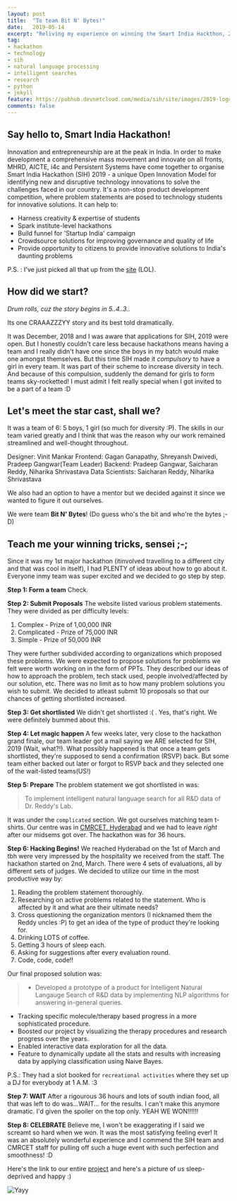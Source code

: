 ```yaml
---
layout: post
title:  "To team Bit N' Bytes!"
date:   2019-05-14
excerpt: "Reliving my experience on winning the Smart India Hackthon, 2019"
tag:
- hackathon 
- technology
- sih
- natural language processing
- intelligent searches
- research
- python
- jekyll
feature: https://pubhub.devnetcloud.com/media/sih/site/images/2019-logo/drawable-xxxhdpi/logo.png
comments: false
---
```


## Say hello to, Smart India Hackathon!

Innovation and entrepreneurship are at the peak in India. In order to make development a comprehensive mass movement and innovate on all fronts, MHRD, AICTE, i4c and Persistent Systems have come together to organise Smart India Hackathon (SIH) 2019 - a unique Open Innovation Model for identifying new and disruptive technology innovations to solve the challenges faced in our country. It's a non-stop product development competition, where problem statements are posed to technology students for innovative solutions. It can help to:

- Harness creativity & expertise of students
- Spark institute-level hackathons
- Build funnel for 'Startup India' campaign
- Crowdsource solutions for improving governance and quality of life
- Provide opportunity to citizens to provide innovative solutions to India's daunting problems

P.S. : I've just picked all that up from the [site](https://www.sih.gov.in/) (LOL).


## How did we start?

*Drum rolls, cuz the story begins in 5..4..3..*

Its one CRAAAZZZYY story and its best told dramatically.

It was December, 2018 and I was aware that applications for SIH, 2019 were open. But I honestly couldn't care less because hackathons means having a team and I really didn't have one since the boys in my batch would make one amongst themselves. But this time SIH made it *compulsory* to have a girl in every team. It was part of their scheme to increase diversity in tech. And because of this compulsion, suddenly the demand for girls to form teams sky-rocketted! I must admit I felt really special when I got invited to be a part of a team :D

## Let's meet the star cast, shall we?

It was a team of 6: 5 boys, 1 girl (so much for diversity :P). The skills in our team varied greatly and I think that was the reason why our work remained streamlined and well-thought throughout.

Designer: Vinit Mankar
Frontend: Gagan Ganapathy, Shreyansh Dwivedi, Pradeep Gangwar(Team Leader)
Backend: Pradeep Gangwar, Saicharan Reddy, Niharika Shrivastava
Data Scientists: Saicharan Reddy, Niharika Shrivastava 

We also had an option to have a mentor but we decided against it since we wanted to figure it out ourselves.

We were team **Bit N' Bytes**! (Do guess who's the bit and who're the bytes ;-D)

## Teach me your winning tricks, sensei ;-;

Since it was my 1st major hackathon (itinvolved travelling to a different city and that was cool in itself), I had PLENTY of ideas about how to go about it. Everyone inmy team was super excited and we decided to go step by step. 

**Step 1: Form a team** Check.

**Step 2: Submit Proposals** The website listed various problem statements. They were divided as per difficulty levels:

1. Complex - Prize of 1,00,000 INR
2. Complicated - Prize of 75,000 INR
3. Simple - Prize of 50,000 INR

They were further subdivided according to organizations which proposed these problems. We were expected to propose solutions for problems we felt were worth working on in the form of PPTs. They described our ideas of how to approach the problem, tech stack used, people involved/affected by our solution, etc. There was no limit as to how many problem solutions you wish to submit. We decided to atleast submit 10 proposals so that our chances of getting shortlisted increased.

**Step 3: Get shortlisted** We didn't get shortlisted :( . Yes, that's right. We were definitely bummed about this.

**Step 4: Let magic happen** A few weeks later, very close to the hackathon grand finale, our team leader got a mail saying we ARE selected for SIH, 2019 (Wait, what?!). What possibly happened is that once a team gets shortlisted, they're supposed to send a confirmation (RSVP) back. But some team either backed out later or forgot to RSVP back and they selected one of the wait-listed teams(US!) 

**Step 5: Prepare** The problem statement we got shortlisted in was:

>  To implement intelligent natural language search for all R&D data of Dr. Reddy's Lab.

It was under the `complicated` section. We got ourselves matching team t-shirts. Our centre was in [CMRCET, Hyderabad](http://www.cmrcet.ac.in/) and we had to leave *right* after our midsems got over. The hackathon was for 36 hours. 

**Step 6: Hacking Begins!** We reached Hyderabad on the 1st of March and tbh were very impressed by the hospitality we received from the staff. The hackathon started on 2nd, March. There were 4 sets of evaluations, all by different sets of judges. We decided to utilize our time in the most productive way by:

1. Reading the problem statement thoroughly.
2. Researching on active problems related to the statement. Who is affected by it and what are their ultimate needs?
3. Cross questioning the organization mentors (I nicknamed them the Reddy uncles :P) to get an idea of the type of product they're looking for.
4. Drinking LOTS of coffee.
5. Getting 3 hours of sleep each.
6. Asking for suggestions after every evaluation round.
7. Code, code, code!!

Our final proposed solution was:

> - Developed a prototype of a product for Intelligent Natural Langauge Search of R&D data by implementing NLP algorithms for answering in-general queries.
- Tracking specific molecule/therapy based progress in a more sophisticated procedure.
- Boosted our project by visualizing the therapy procedures and research progress over the years.
- Enabled interactive data exploration for all the data.
- Feature to dynamically update all the stats and results with increasing data by applying classification using Naive Bayes.

P.S.: They had a slot booked for `recreational activities` where they set up a DJ for everybody at 1 A.M. :3


**Step 7: WAIT** After a rigourous 36 hours and lots of south indian food, all that was left to do was...WAIT... for the results. I can't make this anymore dramatic. I'd given the spoiler on the top only. YEAH WE WON!!!!!! 

**Step 8: CELEBRATE** Believe me, I won't be exaggerating if I said we screamt so hard when we won. It was the most satisfying feeling ever! It was an absolutely wonderful experience and I commend the SIH team and CMRCET staff for pulling off such a huge event with such perfection and smoothness! :D


Here's the link to our entire [project](https://github.com/OrionStar25/Smart-India-Hackathon-2019) and here's a picture of us sleep-deprived and happy :)

![Yayy](https://scontent.fbom19-2.fna.fbcdn.net/v/t1.0-9/53563600_2247968115264508_6424803473136549888_n.jpg?_nc_cat=104&_nc_ht=scontent.fbom19-2.fna&oh=62bd3ddec70432283ddba9ff19fee536&oe=5D55B35B)



